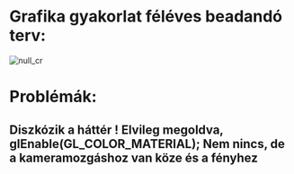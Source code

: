 # Grafika gyakorlat féléves beadandó terv:

![null_cr](https://user-images.githubusercontent.com/15244649/234325775-7a31fd5a-cba0-4b49-9b7a-8157849109e2.png)


# Problémák:
## Diszkózik a háttér ! Elvileg megoldva, glEnable(GL_COLOR_MATERIAL); Nem nincs, de a kameramozgáshoz van köze és a fényhez

